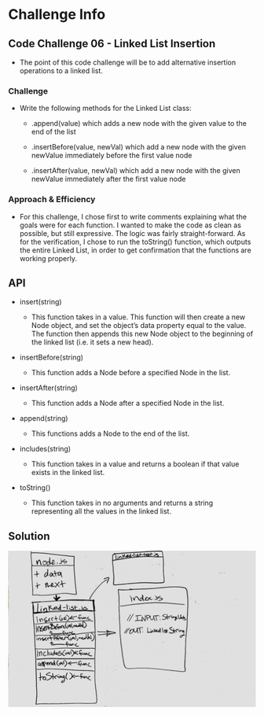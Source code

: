 # Challenge Info

## Code Challenge 06 - Linked List Insertion

- The point of this code challenge will be to add alternative insertion operations to a linked list.

### Challenge

- Write the following methods for the Linked List class:

  - .append(value) which adds a new node with the given value to the end of the list

  - .insertBefore(value, newVal) which add a new node with the given newValue immediately before the first value node
  - .insertAfter(value, newVal) which add a new node with the given newValue immediately after the first value node

### Approach & Efficiency

- For this challenge, I chose first to write comments explaining what the goals were for each function. I wanted to make the code as clean as possible, but still expressive. The logic was fairly straight-forward. As for the verification, I chose to run the toString() function, which outputs the entire Linked List, in order to get confirmation that the functions are working properly.

## API

- insert(string)

  - This function takes in a value. This function will then create a new Node object, and set the object’s data property equal to the value. The function then appends this new Node object to the beginning of the linked list (i.e. it sets a new head).

- insertBefore(string)

  - This function adds a Node before a specified Node in the list.

- insertAfter(string)

  - This function adds a Node after a specified Node in the list.

- append(string)

  - This functions adds a Node to the end of the list.

- includes(string)

  - This function takes in a value and returns a boolean if that value exists in the linked list.

- toString()
  - This function takes in no arguments and returns a string representing all the values in the linked list.

## Solution

![UML](./assets/linked-list-insertions.jpg)
